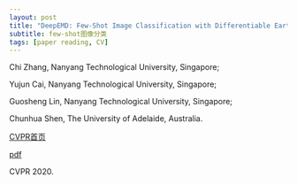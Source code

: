 ```yaml
---
layout: post
title: "DeepEMD: Few-Shot Image Classification with Differentiable Earth Mover’s Distance and Structured Classifiers"
subtitle: few-shot图像分类
tags: [paper reading, CV]
---
```


Chi Zhang, Nanyang Technological University, Singapore;

Yujun Cai, Nanyang Technological University, Singapore;

Guosheng Lin, Nanyang Technological University, Singapore;

Chunhua Shen, The University of Adelaide, Australia.

[CVPR首页](https://openaccess.thecvf.com/content_CVPR_2020/html/Zhang_DeepEMD_Few-Shot_Image_Classification_With_Differentiable_Earth_Movers_Distance_and_CVPR_2020_paper.html)

[pdf](https://openaccess.thecvf.com/content_CVPR_2020/papers/Zhang_DeepEMD_Few-Shot_Image_Classification_With_Differentiable_Earth_Movers_Distance_and_CVPR_2020_paper.pdf)

CVPR 2020.

